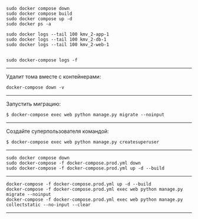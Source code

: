     sudo docker compose down
    sudo docker compose build
    sudo docker compose up -d
    sudo docker ps -a
    
    sudo docker logs --tail 100 kmv_2-app-1
    sudo docker logs --tail 100 kmv_2-db-1
    sudo docker logs --tail 100 kmv_2-web-1

    
    sudo docker-compose logs -f

---
Удалит тома вместе с контейнерами:

    docker-compose down -v
---
Запустить миграцию:

    $ docker-compose exec web python manage.py migrate --noinput
---
Создайте суперпользователя командой:

    $ docker-compose exec web python manage.py createsuperuser 
---
    sudo docker compose down
    sudo docker-compose -f docker-compose.prod.yml down
    sudo docker-compose -f docker-compose.prod.yml up -d --build
---
    docker-compose -f docker-compose.prod.yml up -d --build
    docker-compose -f docker-compose.prod.yml exec web python manage.py migrate --noinput
    docker-compose -f docker-compose.prod.yml exec web python manage.py collectstatic --no-input --clear
---


